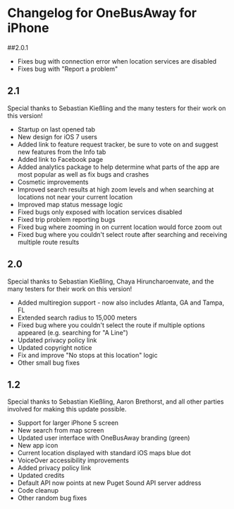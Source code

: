 # Changelog for OneBusAway for iPhone
##2.0.1

* Fixes bug with connection error when location services are disabled 
* Fixes bug with "Report a problem"

## 2.1

Special thanks to Sebastian Kießling and the many testers for their work on this version!

* Startup on last opened tab
* New design for iOS 7 users
* Added link to feature request tracker, be sure to vote on and suggest new features from the Info tab
* Added link to Facebook page
* Added analytics package to help determine what parts of the app are most popular as well as fix bugs and crashes
* Cosmetic improvements
* Improved search results at high zoom levels and when searching at locations not near your current location
* Improved map status message logic
* Fixed bugs only exposed with location services disabled
* Fixed trip problem reporting bugs
* Fixed bug where zooming in on current location would force zoom out
* Fixed bug where you couldn't select route after searching and receiving multiple route results

## 2.0

Special thanks to Sebastian Kießling, Chaya Hiruncharoenvate, and the many testers for their work on this version!

* Added multiregion support - now also includes Atlanta, GA and Tampa, FL
* Extended search radius to 15,000 meters
* Fixed bug where you couldn't select the route if multiple options appeared (e.g. searching for "A Line")
* Updated privacy policy link
* Updated copyright notice
* Fix and improve "No stops at this location" logic
* Other small bug fixes

## 1.2

Special thanks to Sebastian Kießling, Aaron Brethorst, and all other parties involved for making this update possible. 

* Support for larger iPhone 5 screen
* New search from map screen
* Updated user interface with OneBusAway branding (green)
* New app icon
* Current location displayed with standard iOS maps blue dot
* VoiceOver accessibility improvements
* Added privacy policy link
* Updated credits
* Default API now points at new Puget Sound API server address
* Code cleanup
* Other random bug fixes
